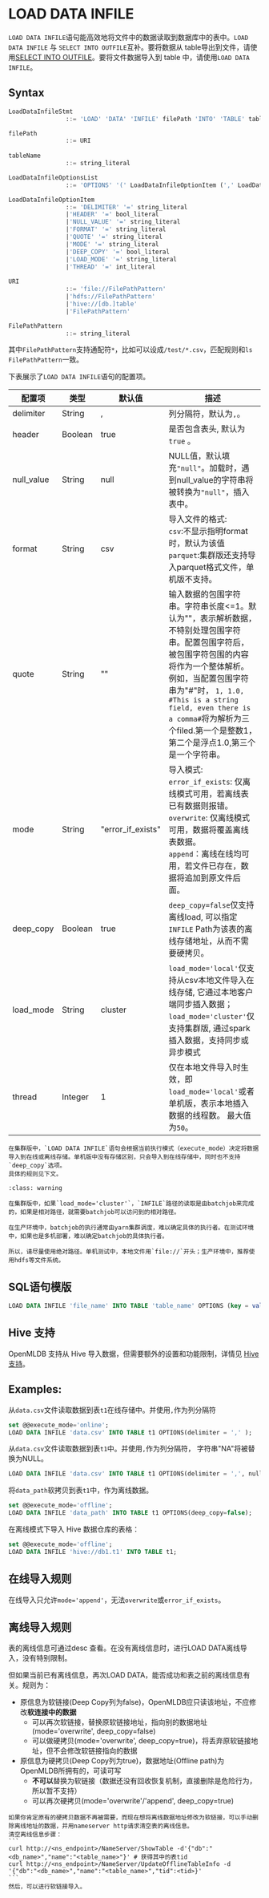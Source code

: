 # LOAD DATA INFILE
`LOAD DATA INFILE`语句能高效地将文件中的数据读取到数据库中的表中。`LOAD DATA INFILE` 与 `SELECT INTO OUTFILE`互补。要将数据从 table导出到文件，请使用[SELECT INTO OUTFILE](../dql/SELECT_INTO_STATEMENT.md)。要将文件数据导入到 table 中，请使用`LOAD DATA INFILE`。

## Syntax

```sql
LoadDataInfileStmt
				::= 'LOAD' 'DATA' 'INFILE' filePath 'INTO' 'TABLE' tableName LoadDataInfileOptionsList

filePath 
				::= URI
				    
tableName
				::= string_literal

LoadDataInfileOptionsList
				::= 'OPTIONS' '(' LoadDataInfileOptionItem (',' LoadDataInfileOptionItem)* ')'

LoadDataInfileOptionItem
				::= 'DELIMITER' '=' string_literal
				|'HEADER' '=' bool_literal
				|'NULL_VALUE' '=' string_literal
				|'FORMAT' '=' string_literal
				|'QUOTE' '=' string_literal
				|'MODE' '=' string_literal
				|'DEEP_COPY' '=' bool_literal
				|'LOAD_MODE' '=' string_literal
				|'THREAD' '=' int_literal
				
URI
				::= 'file://FilePathPattern'
				|'hdfs://FilePathPattern'
				|'hive://[db.]table'
				|'FilePathPattern'

FilePathPattern
				::= string_literal
```
其中`FilePathPattern`支持通配符`*`，比如可以设成`/test/*.csv`，匹配规则和`ls FilePathPattern`一致。

下表展示了`LOAD DATA INFILE`语句的配置项。

| 配置项     | 类型    | 默认值            | 描述                                                                                                                                                                                                                                                                                                        |
| ---------- | ------- | ----------------- | ----------------------------------------------------------------------------------------------------------------------------------------------------------------------------------------------------------------------------------------------------------------------------------------------------------- |
| delimiter  | String  | ,                 | 列分隔符，默认为`,`。                                                                                                                                                                                                                                                                                       |
| header     | Boolean | true              | 是否包含表头, 默认为`true` 。                                                                                                                                                                                                                                                                               |
| null_value | String  | null              | NULL值，默认填充`"null"`。加载时，遇到null_value的字符串将被转换为`"null"`，插入表中。                                                                                                                                                                                                                      |
| format     | String  | csv               | 导入文件的格式:<br />`csv`:不显示指明format时，默认为该值<br />`parquet`:集群版还支持导入parquet格式文件，单机版不支持。                                                                                                                                                                                    |
| quote      | String  | ""                | 输入数据的包围字符串。字符串长度<=1。默认为""，表示解析数据，不特别处理包围字符串。配置包围字符后，被包围字符包围的内容将作为一个整体解析。例如，当配置包围字符串为"#"时， `1, 1.0, #This is a string field, even there is a comma#`将为解析为三个filed.第一个是整数1，第二个是浮点1.0,第三个是一个字符串。 |
| mode       | String  | "error_if_exists" | 导入模式:<br />`error_if_exists`: 仅离线模式可用，若离线表已有数据则报错。<br />`overwrite`: 仅离线模式可用，数据将覆盖离线表数据。<br />`append`：离线在线均可用，若文件已存在，数据将追加到原文件后面。                                                                                                   |
| deep_copy  | Boolean | true              | `deep_copy=false`仅支持离线load, 可以指定`INFILE` Path为该表的离线存储地址，从而不需要硬拷贝。                                                                                                                                                                                                              |
| load_mode  | String  | cluster           | `load_mode='local'`仅支持从csv本地文件导入在线存储, 它通过本地客户端同步插入数据；<br /> `load_mode='cluster'`仅支持集群版, 通过spark插入数据，支持同步或异步模式                                                                                                                                           |
| thread     | Integer | 1                 | 仅在本地文件导入时生效，即`load_mode='local'`或者单机版，表示本地插入数据的线程数。 最大值为`50`。                                                                                                                                                                                                          |


```{note}
在集群版中，`LOAD DATA INFILE`语句会根据当前执行模式（execute_mode）决定将数据导入到在线或离线存储。单机版中没有存储区别，只会导入到在线存储中，同时也不支持`deep_copy`选项。
具体的规则见下文。
```

```{warning} INFILE Path
:class: warning

在集群版中，如果`load_mode='cluster'`，`INFILE`路径的读取是由batchjob来完成的，如果是相对路径，就需要batchjob可以访问到的相对路径。

在生产环境中，batchjob的执行通常由yarn集群调度，难以确定具体的执行者。在测试环境中，如果也是多机部署，难以确定batchjob的具体执行者。

所以，请尽量使用绝对路径。单机测试中，本地文件用`file://`开头；生产环境中，推荐使用hdfs等文件系统。
```
## SQL语句模版

```sql
LOAD DATA INFILE 'file_name' INTO TABLE 'table_name' OPTIONS (key = value, ...);
```

## Hive 支持

OpenMLDB 支持从 Hive 导入数据，但需要额外的设置和功能限制，详情见 [Hive 支持](../../integration/offline_data_sources/hive.md)。

## Examples:

从`data.csv`文件读取数据到表`t1`在线存储中。并使用`,`作为列分隔符

```sql
set @@execute_mode='online';
LOAD DATA INFILE 'data.csv' INTO TABLE t1 OPTIONS(delimiter = ',' );
```

从`data.csv`文件读取数据到表`t1`中。并使用`,`作为列分隔符， 字符串"NA"将被替换为NULL。

```sql
LOAD DATA INFILE 'data.csv' INTO TABLE t1 OPTIONS(delimiter = ',', null_value='NA');
```

将`data_path`软拷贝到表`t1`中，作为离线数据。
```sql
set @@execute_mode='offline';
LOAD DATA INFILE 'data_path' INTO TABLE t1 OPTIONS(deep_copy=false);
```

在离线模式下导入 Hive 数据仓库的表格：

```sql
set @@execute_mode='offline';
LOAD DATA INFILE 'hive://db1.t1' INTO TABLE t1;
```

## 在线导入规则

在线导入只允许`mode='append'`，无法`overwrite`或`error_if_exists`。

## 离线导入规则

表的离线信息可通过desc <table>查看。在没有离线信息时，进行LOAD DATA离线导入，没有特别限制。

但如果当前已有离线信息，再次LOAD DATA，能否成功和表之前的离线信息有关。规则为：
- 原信息为软链接(Deep Copy列为false)，OpenMLDB应只读该地址，不应修改**软连接中的数据**
  - 可以再次软链接，替换原软链接地址，指向别的数据地址(mode='overwrite', deep_copy=false)
  - 可以做硬拷贝(mode='overwrite', deep_copy=true)，将丢弃原软链接地址，但不会修改软链接指向的数据
- 原信息为硬拷贝(Deep Copy列为true)，数据地址(Offline path)为OpenMLDB所拥有的，可读可写
  - **不可以**替换为软链接（数据还没有回收恢复机制，直接删除是危险行为，所以暂不支持）
  - 可以再次硬拷贝(mode='overwrite'/'append', deep_copy=true)


````{tip}
如果你肯定原有的硬拷贝数据不再被需要，而现在想将离线数据地址修改为软链接，可以手动删除离线地址的数据，并用nameserver http请求清空表的离线信息。
清空离线信息步骤：
```
curl http://<ns_endpoint>/NameServer/ShowTable -d'{"db":"<db_name>","name":"<table_name>"}' # 获得其中的表tid
curl http://<ns_endpoint>/NameServer/UpdateOfflineTableInfo -d '{"db":"<db_name>","name":"<table_name>","tid":<tid>}'
```
然后，可以进行软链接导入。
````

